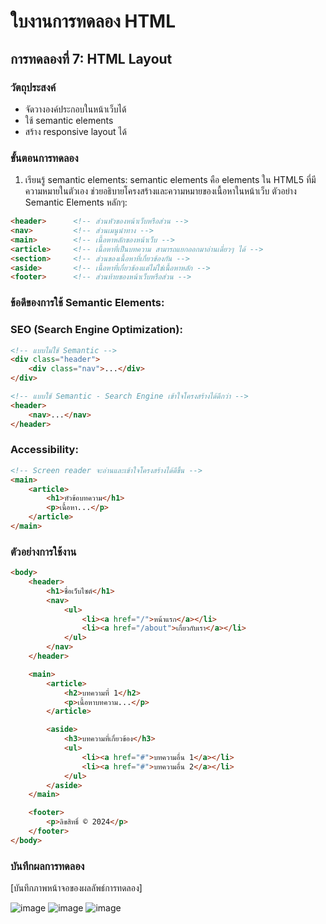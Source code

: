 # ใบงานการทดลอง HTML

## การทดลองที่ 7: HTML Layout
### วัตถุประสงค์
- จัดวางองค์ประกอบในหน้าเว็บได้
- ใช้ semantic elements
- สร้าง responsive layout ได้

### ขั้นตอนการทดลอง
1. เรียนรู้ semantic elements:
semantic elements คือ elements ใน HTML5 ที่มีความหมายในตัวเอง ช่วยอธิบายโครงสร้างและความหมายของเนื้อหาในหน้าเว็บ
    ตัวอย่าง Semantic Elements หลักๆ:

```html
<header>      <!-- ส่วนหัวของหน้าเว็บหรือส่วน -->
<nav>         <!-- ส่วนเมนูนำทาง -->
<main>        <!-- เนื้อหาหลักของหน้าเว็บ -->
<article>     <!-- เนื้อหาที่เป็นบทความ สามารถแยกออกมาอ่านเดี่ยวๆ ได้ -->
<section>     <!-- ส่วนของเนื้อหาที่เกี่ยวข้องกัน -->
<aside>       <!-- เนื้อหาที่เกี่ยวข้องแต่ไม่ใช่เนื้อหาหลัก -->
<footer>      <!-- ส่วนท้ายของหน้าเว็บหรือส่วน -->
```

### ข้อดีของการใช้ Semantic Elements:


### SEO (Search Engine Optimization):

```html 
<!-- แบบไม่ใช้ Semantic -->
<div class="header">
    <div class="nav">...</div>
</div>

<!-- แบบใช้ Semantic - Search Engine เข้าใจโครงสร้างได้ดีกว่า -->
<header>
    <nav>...</nav>
</header>
```

### Accessibility:

```html
<!-- Screen reader จะอ่านและเข้าใจโครงสร้างได้ดีขึ้น -->
<main>
    <article>
        <h1>หัวข้อบทความ</h1>
        <p>เนื้อหา...</p>
    </article>
</main>
```
### ตัวอย่างการใช้งาน
```html
<body>
    <header>
        <h1>ชื่อเว็บไซต์</h1>
        <nav>
            <ul>
                <li><a href="/">หน้าแรก</a></li>
                <li><a href="/about">เกี่ยวกับเรา</a></li>
            </ul>
        </nav>
    </header>

    <main>
        <article>
            <h2>บทความที่ 1</h2>
            <p>เนื้อหาบทความ...</p>
        </article>

        <aside>
            <h3>บทความที่เกี่ยวข้อง</h3>
            <ul>
                <li><a href="#">บทความอื่น 1</a></li>
                <li><a href="#">บทความอื่น 2</a></li>
            </ul>
        </aside>
    </main>

    <footer>
        <p>ลิขสิทธิ์ © 2024</p>
    </footer>
</body>
```


### บันทึกผลการทดลอง
[บันทึกภาพหน้าจอของผลลัพธ์การทดลอง]

![image](https://github.com/user-attachments/assets/e7f7332e-a960-44ed-a5b9-063074b3462d)
![image](https://github.com/user-attachments/assets/164a3733-8b2d-4236-bb30-68a26fe94d97)
![image](https://github.com/user-attachments/assets/55cef88d-9fd7-4297-8ed6-841cc8b0d5ca)
